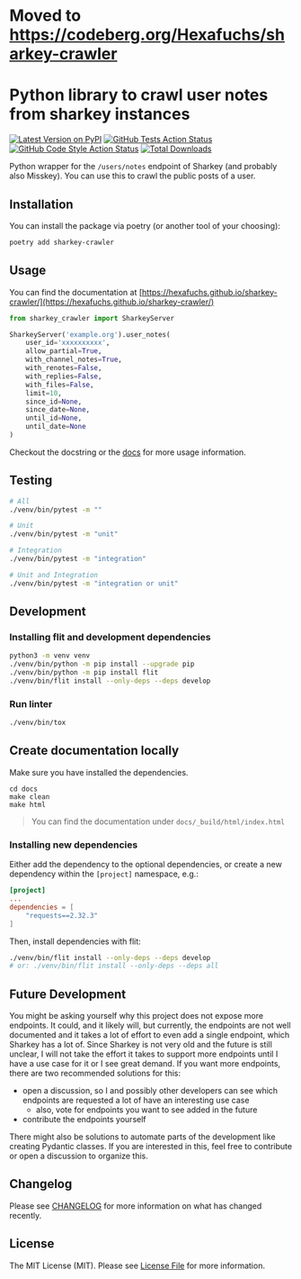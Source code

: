 # Moved to https://codeberg.org/Hexafuchs/sharkey-crawler

# Python library to crawl user notes from sharkey instances

[![Latest Version on PyPI](https://img.shields.io/pypi/pyversions/sharkey-crawler?style=flat-square)](https://pypi.org/project/sharkey-crawler)
[![GitHub Tests Action Status](https://img.shields.io/github/actions/workflow/status/hexafuchs/sharkey-crawler/run-tests.yml?branch=main&label=tests&style=flat-square)](https://github.com/hexafuchs/sharkey-crawler/actions?query=workflow%3Arun-tests+branch%3Amain)
[![GitHub Code Style Action Status](https://img.shields.io/github/actions/workflow/status/hexafuchs/sharkey-crawler/fix-python-code-style-issues.yml?branch=main&label=code%20style&style=flat-square)](https://github.com/hexafuchs/sharkey-crawler/actions?query=workflow%3A"Fix+Python+code+style+issues"+branch%3Amain)
[![Total Downloads](https://img.shields.io/pypi/dm/sharkey-crawler.svg?style=flat-square)](https://pypi.org/project/sharkey-crawler)

Python wrapper for the `/users/notes` endpoint of Sharkey (and probably also Misskey). You can use this to crawl the 
public posts of a user.

## Installation

You can install the package via poetry (or another tool of your choosing):

```bash
poetry add sharkey-crawler
```

## Usage

You can find the documentation at [https://hexafuchs.github.io/sharkey-crawler/](https://hexafuchs.github.io/sharkey-crawler/)

```python
from sharkey_crawler import SharkeyServer

SharkeyServer('example.org').user_notes(
    user_id='xxxxxxxxxx',
    allow_partial=True, 
    with_channel_notes=True,
    with_renotes=False,
    with_replies=False,
    with_files=False,
    limit=10,
    since_id=None,
    since_date=None,
    until_id=None,
    until_date=None
)
```

Checkout the docstring or the [docs](https://hexafuchs.github.io/sharkey-crawler/) for more usage information.

## Testing

```bash
# All
./venv/bin/pytest -m ""

# Unit
./venv/bin/pytest -m "unit"

# Integration
./venv/bin/pytest -m "integration"

# Unit and Integration
./venv/bin/pytest -m "integration or unit"
```

## Development

### Installing flit and development dependencies

```bash
python3 -m venv venv
./venv/bin/python -m pip install --upgrade pip
./venv/bin/python -m pip install flit
./venv/bin/flit install --only-deps --deps develop
```

### Run linter

```bash
./venv/bin/tox
```

## Create documentation locally

Make sure you have installed the dependencies.
```
cd docs
make clean
make html
```

> You can find the documentation under `docs/_build/html/index.html`

### Installing new dependencies

Either add the dependency to the optional dependencies, or create a new dependency within the `[project]` namespace, e.g.:

```toml
[project]
...
dependencies = [
    "requests==2.32.3"
]
```

Then, install dependencies with flit:

```bash
./venv/bin/flit install --only-deps --deps develop
# or: ./venv/bin/flit install --only-deps --deps all
```

## Future Development

You might be asking yourself why this project does not expose more endpoints. It could, and it likely will, but 
currently, the endpoints are not well documented and it takes a lot of effort to even add a single endpoint, which 
Sharkey has a lot of. Since Sharkey is not very old and the future is still unclear, I will not take the effort it 
takes to support more endpoints until I have a use case for it or I see great demand. If you want more endpoints, 
there are two recommended solutions for this: 
* open a discussion, so I and possibly other developers can see which endpoints are requested a lot of have an interesting use case
  * also, vote for endpoints you want to see added in the future
* contribute the endpoints yourself

There might also be solutions to automate parts of the development like creating Pydantic classes. If you are interested 
in this, feel free to contribute or open a discussion to organize this.

## Changelog

Please see [CHANGELOG](https://github.com/Hexafuchs/sharkey-crawler/blob/main/CHANGELOG.md) for more information on what has changed recently.

## License

The MIT License (MIT). Please see [License File](https://github.com/Hexafuchs/sharkey-crawler/blob/main/LICENSE.md) for more information.
